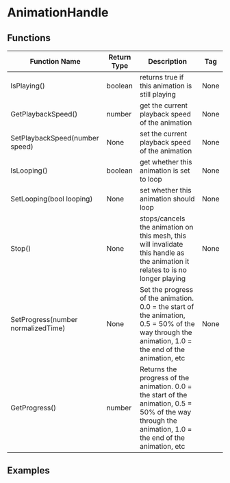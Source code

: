 # AnimationHandle

## Functions

| Function Name                      | Return Type | Description                                                                                                                                              | Tag  |
|------------------------------------|-------------|----------------------------------------------------------------------------------------------------------------------------------------------------------|------|
| IsPlaying()                        | boolean     | returns true if this animation is still playing                                                                                                          | None |
| GetPlaybackSpeed()                 | number      | get the current playback speed of the animation                                                                                                          | None |
| SetPlaybackSpeed(number speed)     | None        | set the current playback speed of the animation                                                                                                          | None |
| IsLooping()                        | boolean     | get whether this animation is set to loop                                                                                                                | None |
| SetLooping(bool looping)           | None        | set whether this animation should loop	                                                                                                                  | None |
| Stop()                             | None        | stops/cancels the animation on this mesh, this will invalidate this handle as the animation it relates to is no longer playing                           | None |
| SetProgress(number normalizedTime) | None        | Set the progress of the animation. 0.0 = the start of the animation, 0.5 = 50% of the way through the animation, 1.0 = the end of the animation, etc     | None |
| GetProgress()                      | number      | Returns the progress of the animation. 0.0 = the start of the animation, 0.5 = 50% of the way through the animation, 1.0 = the end of the animation, etc |      |

## Examples